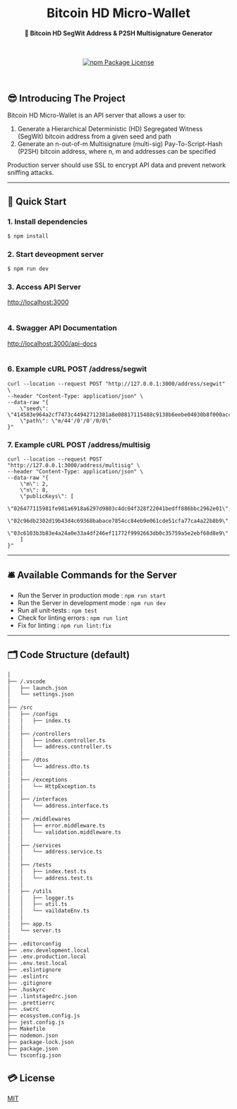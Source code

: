 <h1 align="center">
  <br>
   Bitcoin HD Micro-Wallet
  <br>
</h1>

<h4 align="center">🚀 Bitcoin HD SegWit Address & P2SH Multisignature Generator</h4>
<br>
<p align="center">
    <a href="#" target="_blank">
      <img src="https://img.shields.io/npm/l/typescript-express-starter.svg" alt="npm Package License" />
    </a>
</p>

<br />

## 😎 Introducing The Project

Bitcoin HD Micro-Wallet is an API server that allows a user to:

1. Generate a Hierarchical Deterministic (HD) Segregated Witness (SegWit) bitcoin address from a given seed and path 
2. Generate an n-out-of-m Multisignature (multi-sig) Pay-To-Script-Hash (P2SH) bitcoin address, where n, m and addresses can be specified 

Production server should use SSL to encrypt API data and prevent network sniffing attacks.

---
## 🚀 Quick Start

### 1. Install dependencies

```bash
$ npm install
```
### 2. Start deveopment server
```bash
$ npm run dev
```
### 3. Access API Server
[http://localhost:3000](http://localhost:3000)
<br>
<br>

### 4. Swagger API Documentation
[http://localhost:3000/api-docs](http://localhost:3000/api-docs)
<br>
<br>

### 6. Example cURL POST /address/segwit

```
curl --location --request POST "http://127.0.0.1:3000/address/segwit" \
--header "Content-Type: application/json" \
--data-raw "{
    \"seed\": \"414583e964a2cf7473c44942712381a8e08817115488c9138b6eebe04030b8f000accafe893a6af8782d3f9612cb8c0d6ff893b6208f5a050a841b2fcb840faf\",
    \"path\": \"m/44'/0'/0'/0/0\"
}"
```

### 7. Example cURL POST /address/multisig

```
curl --location --request POST "http://127.0.0.1:3000/address/multisig" \
--header "Content-Type: application/json" \
--data-raw "{
    \"m\": 2,
    \"n\": 8,
    \"publicKeys\": [
        \"026477115981fe981a6918a6297d9803c4dc04f328f22041bedff886bbc2962e01\",
        \"02c96db2302d19b43d4c69368babace7854cc84eb9e061cde51cfa77ca4a22b8b9\",
        \"03c6103b3b83e4a24a0e33a4df246ef11772f9992663db0c35759a5e2ebf68d8e9\"
    ]
}"
```
---
## 🛎 Available Commands for the Server

- Run the Server in production mode : `npm run start`
- Run the Server in development mode : `npm run dev`
- Run all unit-tests : `npm test`
- Check for linting errors : `npm run lint`
- Fix for linting : `npm run lint:fix`

---


## 🗂 Code Structure (default)

```bash
│
├── /.vscode
│   ├── launch.json
│   └── settings.json
│
├── /src
│   ├── /configs
│   │   ├── index.ts
│   │
│   ├── /controllers
│   │   ├── index.controller.ts
│   │   └── address.controller.ts
│   │
│   ├── /dtos
│   │   └── address.dto.ts
│   │
│   ├── /exceptions
│   │   └── HttpException.ts
│   │
│   ├── /interfaces
│   │   └── address.interface.ts
│   │
│   ├── /middlewares
│   │   ├── error.middleware.ts
│   │   └── validation.middleware.ts
│   │
│   ├── /services
│   │   └── address.service.ts
│   │
│   ├── /tests
│   │   ├── index.test.ts
│   │   └── address.test.ts
│   │
│   ├── /utils
│   │   ├── logger.ts
│   │   ├── util.ts
│   │   └── vaildateEnv.ts
│   │
│   ├── app.ts
│   └── server.ts
│
├── .editorconfig
├── .env.development.local
├── .env.production.local
├── .env.test.local
├── .eslintignore
├── .eslintrc
├── .gitignore
├── .huskyrc
├── .lintstagedrc.json
├── .prettierrc
├── .swcrc
├── ecosystem.config.js
├── jest.config.js
├── Makefile
├── nodemon.json
├── package-lock.json
├── package.json
└── tsconfig.json
```

## 💳 License

[MIT](LICENSE)

